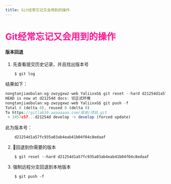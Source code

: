 ```yaml
---
title: Git经常忘记又会用到的操作
---  
```

# <font color="#FF1493">Git经常忘记又会用到的操作</font>    

#### 版本回退  

1. 先查看提交历史记录，并且找出版本号  
```docs 
    $ git log
```  
结果如下：  

```js
nongtanjiaobulan:xg-zwzygxwz-web YaliixxG$ git reset --hard d21254d1a57fc935a03ab4eab41b04f04c8edaaf
HEAD is now at d21254d docs: 切正式环境
nongtanjiaobulan:xg-zwzygxwz-web YaliixxG$ git push -f
Total 0 (delta 0), reused 0 (delta 0)
To https://gitlab10.aaaaaaaa.com/库命/项目.git
 + 3457c57...d21254d develop -> develop (forced update)  
 ```  
此为版本号：
```docs
    d21254d1a57fc935a03ab4eab41b04f04c8edaaf
``` 
2. 回退到你需要的版本  

```docs
    $ git reset --hard d21254d1a57fc935a03ab4eab41b04f04c8edaaf
```  
3. 强制远程分支回退到本地版本  

```docs 
    $ git push -f
```

